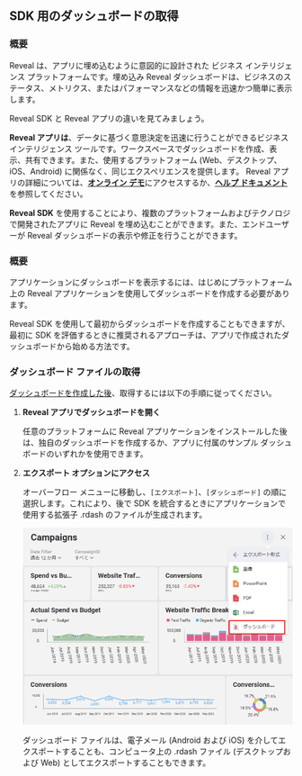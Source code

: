 ## SDK 用のダッシュボードの取得

### 概要

Reveal は、アプリに埋め込むように意図的に設計された ビジネス インテリジェンス プラットフォームです。埋め込み Reveal ダッシュボードは、ビジネスのステータス、メトリクス、またはパフォーマンスなどの情報を迅速かつ簡単に表示します。

Reveal SDK と Reveal アプリの違いを見てみましょう。

**Reveal アプリは**、データに基づく意思決定を迅速に行うことができるビジネス インテリジェンス ツールです。ワークスペースでダッシュボードを作成、表示、共有できます。また、使用するプラットフォーム (Web、デスクトップ、iOS、Android) に関係なく、同じエクスペリエンスを提供します。
Reveal アプリの詳細については、[**オンライン デモ**](https://app.revealbi.io/)にアクセスするか、[**ヘルプ ドキュメント**](https://https://help.revealbi.io/jp/welcome.html)を参照してください。

**Reveal SDK** を使用することにより、複数のプラットフォームおよびテクノロジで開発されたアプリに Reveal を埋め込むことができます。また、エンドユーザーが Reveal ダッシュボードの表示や修正を行うことができます。

### 概要

アプリケーションにダッシュボードを表示するには、はじめにプラットフォーム上の Reveal アプリケーションを使用してダッシュボードを作成する必要があります。

Reveal SDK を使用して最初からダッシュボードを作成することもできますが、最初に SDK を評価するときに推奨されるアプローチは、アプリで作成されたダッシュボードから始める方法です。

### ダッシュボード ファイルの取得

[ダッシュボードを作成した後](https://https://help.revealbi.io/jp/creating-dashboards)、取得するには以下の手順に従ってください。

1.  **Reveal アプリでダッシュボードを開く**

    任意のプラットフォームに Reveal アプリケーションをインストールした後は、独自のダッシュボードを作成するか、アプリに付属のサンプル ダッシュボードのいずれかを使用できます。

2.  **エクスポート オプションにアクセス**

    オーバーフロー メニューに移動し、`[エクスポート]`、`[ダッシュボード]` の順に選択します。これにより、後で SDK を統合するときにアプリケーションで使用する拡張子 .rdash のファイルが生成されます。

    <img src="images/export_dashboards_sdk_web.png" alt="exporting format dialog " class="responsive-img"/>

    ダッシュボード ファイルは、電子メール (Android および iOS) を介してエクスポートすることも、コンピュータ上の .rdash ファイル (デスクトップおよび Web) としてエクスポートすることもできます。
